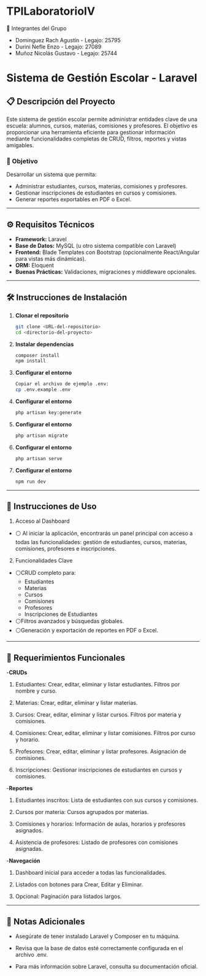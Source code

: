 # TPILaboratorioIV

👥 Integrantes del Grupo
- Dominguez Rach Agustín - Legajo: 25795
- Durini Nefle Enzo - Legajo: 27089
- Muñoz Nicolás Gustavo - Legajo: 25744

# Sistema de Gestión Escolar - Laravel

## 📋 Descripción del Proyecto
Este sistema de gestión escolar permite administrar entidades clave de una escuela: alumnos, cursos, materias, comisiones y profesores. El objetivo es proporcionar una herramienta eficiente para gestionar información mediante funcionalidades completas de CRUD, filtros, reportes y vistas amigables.

### 🎯 Objetivo
Desarrollar un sistema que permita:
- Administrar estudiantes, cursos, materias, comisiones y profesores.
- Gestionar inscripciones de estudiantes en cursos y comisiones.
- Generar reportes exportables en PDF o Excel.

---

## ⚙️ Requisitos Técnicos
- **Framework:** Laravel
- **Base de Datos:** MySQL (u otro sistema compatible con Laravel)
- **Frontend:** Blade Templates con Bootstrap (opcionalmente React/Angular para vistas más dinámicas).
- **ORM:** Eloquent
- **Buenas Prácticas:** Validaciones, migraciones y middleware opcionales.

---

## 🛠️ Instrucciones de Instalación

1. **Clonar el repositorio**
   ```bash
   git clone <URL-del-repositorio>
   cd <directorio-del-proyecto>
   ```
2. **Instalar dependencias**
   ```bash
   composer install
   npm install
   ```
3. **Configurar el entorno**
   ```bash
   Copiar el archivo de ejemplo .env:
   cp .env.example .env
   ```
4. **Configurar el entorno**
   ```bash
   php artisan key:generate
   ```
5. **Configurar el entorno**
   ```bash
   php artisan migrate
   ```
6. **Configurar el entorno**
   ```bash
   php artisan serve
   ```
7. **Configurar el entorno**
   ```bash
   npm run dev
   ```
___

## 🚀 Instrucciones de Uso
1. Acceso al Dashboard
- ⚪ Al iniciar la aplicación, encontrarás un panel principal con acceso a todas las funcionalidades: gestión de estudiantes, cursos, materias, comisiones, profesores e inscripciones.

2. Funcionalidades Clave
- ⚪CRUD completo para:
   * Estudiantes
   * Materias
   * Cursos
   * Comisiones
   * Profesores
   * Inscripciones de Estudiantes
- ⚪Filtros avanzados y búsquedas globales.
- ⚪Generación y exportación de reportes en PDF o Excel.
   
___

## 📑 Requerimientos Funcionales

-**CRUDs**
   
1. Estudiantes: Crear, editar, eliminar y listar estudiantes. Filtros por nombre y curso.
      
2. Materias: Crear, editar, eliminar y listar materias.
      
3. Cursos: Crear, editar, eliminar y listar cursos. Filtros por materia y comisiones.
      
4. Comisiones: Crear, editar, eliminar y listar comisiones. Filtros por curso y horario.

5. Profesores: Crear, editar, eliminar y listar profesores. Asignación de comisiones.
      
6. Inscripciones: Gestionar inscripciones de estudiantes en cursos y comisiones.

-**Reportes**
   
1. Estudiantes inscritos: Lista de estudiantes con sus cursos y comisiones.
      
2. Cursos por materia: Cursos agrupados por materias.
      
3. Comisiones y horarios: Información de aulas, horarios y profesores asignados.
      
4. Asistencia de profesores: Listado de profesores con comisiones asignadas.
      

-**Navegación**
   
1. Dashboard inicial para acceder a todas las funcionalidades.
      
2. Listados con botones para Crear, Editar y Eliminar.
      
3. Opcional: Paginación para listados largos.

___

## 🧾 Notas Adicionales

   - Asegúrate de tener instalado Laravel y Composer en tu máquina.
     
   - Revisa que la base de datos esté correctamente configurada en el archivo .env.
     
   - Para más información sobre Laravel, consulta su documentación oficial.
     


